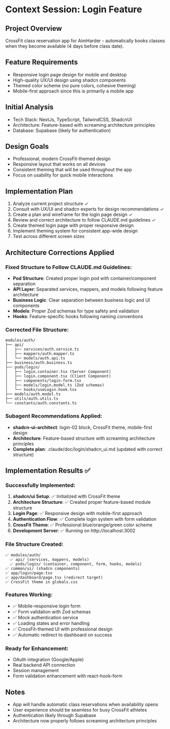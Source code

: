 # Context Session: Login Feature

## Project Overview

CrossFit class reservation app for AimHarder - automatically books classes when they become available (4 days before class date).

## Feature Requirements

- Responsive login page design for mobile and desktop
- High-quality UX/UI design using shadcn components
- Themed color scheme (no pure colors, cohesive theming)
- Mobile-first approach since this is primarily a mobile app

## Initial Analysis

- Tech Stack: NextJs, TypeScript, TailwindCSS, ShadcnUI
- Architecture: Feature-based with screaming architecture principles
- Database: Supabase (likely for authentication)

## Design Goals

- Professional, modern CrossFit-themed design
- Responsive layout that works on all devices
- Consistent theming that will be used throughout the app
- Focus on usability for quick mobile interactions

## Implementation Plan

1. Analyze current project structure ✓
2. Consult with UX/UI and shadcn experts for design recommendations ✓
3. Create a plan and wireframe for the login page design ✓
4. Review and correct architecture to follow CLAUDE.md guidelines ✓
5. Create themed login page with proper responsive design
6. Implement theming system for consistent app-wide design
7. Test across different screen sizes

## Architecture Corrections Applied

### Fixed Structure to Follow CLAUDE.md Guidelines:
- **Pod Structure**: Created proper login pod with container/component separation
- **API Layer**: Separated services, mappers, and models following feature architecture
- **Business Logic**: Clear separation between business logic and UI components
- **Models**: Proper Zod schemas for type safety and validation
- **Hooks**: Feature-specific hooks following naming conventions

### Corrected File Structure:
```
modules/auth/
├── api/
│   ├── services/auth.service.ts
│   ├── mappers/auth.mapper.ts
│   └── models/auth.api.ts
├── business/auth.business.ts
├── pods/login/
│   ├── login.container.tsx (Server Component)
│   ├── login.component.tsx (Client Component)
│   ├── components/login-form.tsx
│   ├── models/login.model.ts (Zod schemas)
│   └── hooks/useLogin.hook.tsx
├── models/auth.model.ts
├── utils/auth.utils.ts
└── constants/auth.constants.ts
```

### Subagent Recommendations Applied:
- **shadcn-ui-architect**: login-02 block, CrossFit theme, mobile-first design
- **Architecture**: Feature-based structure with screaming architecture principles
- **Complete plan**: .claude/doc/login/shadcn_ui.md (updated with correct structure)

## Implementation Results ✅

### Successfully Implemented:
1. **shadcn/ui Setup**: ✅ Initialized with CrossFit theme
2. **Architecture Structure**: ✅ Created proper feature-based module structure
3. **Login Page**: ✅ Responsive design with mobile-first approach
4. **Authentication Flow**: ✅ Complete login system with form validation
5. **CrossFit Theme**: ✅ Professional blue/orange/green color scheme
6. **Development Server**: ✅ Running on http://localhost:3002

### File Structure Created:
```
✅ modules/auth/
  ✅ api/ (services, mappers, models)
  ✅ pods/login/ (container, component, form, hooks, models)
✅ common/ui/ (shadcn components)
✅ app/login/page.tsx
✅ app/dashboard/page.tsx (redirect target)
✅ CrossFit theme in globals.css
```

### Features Working:
- ✅ Mobile-responsive login form
- ✅ Form validation with Zod schemas
- ✅ Mock authentication service
- ✅ Loading states and error handling
- ✅ CrossFit-themed UI with professional design
- ✅ Automatic redirect to dashboard on success

### Ready for Enhancement:
- OAuth integration (Google/Apple)
- Real backend API connection
- Session management
- Form validation enhancement with react-hook-form

## Notes

- App will handle automatic class reservations when availability opens
- User experience should be seamless for busy CrossFit athletes
- Authentication likely through Supabase
- Architecture now properly follows screaming architecture principles
